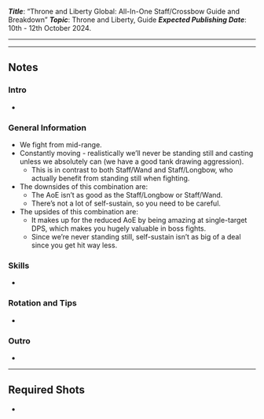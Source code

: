***Title***: “Throne and Liberty Global: All-In-One Staff/Crossbow Guide and Breakdown”
***Topic***: Throne and Liberty, Guide
***Expected Publishing Date***: 10th - 12th October 2024.

----



-----
## Notes

### Intro
- 

### General Information
- We fight from mid-range.
- Constantly moving - realistically we’ll never be standing still and casting unless we absolutely can (we have a good tank drawing aggression).
	- This is in contrast to both Staff/Wand and Staff/Longbow, who actually benefit from standing still when fighting.
- The downsides of this combination are:
	- The AoE isn’t as good as the Staff/Longbow or Staff/Wand.
	- There’s not a lot of self-sustain, so you need to be careful.
- The upsides of this combination are:
	- It makes up for the reduced AoE by being amazing at single-target DPS, which makes you hugely valuable in boss fights.
	- Since we’re never standing still, self-sustain isn’t as big of a deal since you get hit way less.

### Skills
- 

### Rotation and Tips
- 

### Outro
- 


---
## Required Shots
- 